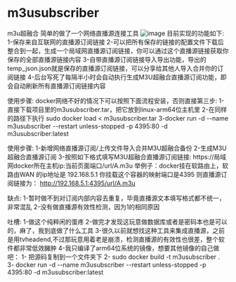 # m3usubscriber
m3u超融合
简单的做了一个网络直播源连接工具
![image](https://raw.githubusercontent.com/liudaoguiguzi/m3u_subscriber/main/%E5%9B%BE%E7%89%871.png)
目前实现的功能如下:
1-保存来自互联网的直播源订阅链接
2-可以把所有保存的链接的配置文件下载后整合到一起，生成一个局域网直播源订阅链接，你可以通过这个直播源链接获取你保存的全部直播源链接内容
3-自带直播源订阅链接导入导出功能，导出的temp_json.json就是保存的直播源订阅链接，可以分享给其他人导入合并你的订阅链接
4-后台写死了每隔半小时会自动执行生成M3U超融合直播源订阅功能，即会自动刷新所有直播源订阅链接内容

使用步骤:
docker网络不好的情况下可以按照下面流程安装，否则直接第三步:
1-直接下载项目里的m3usubscriber.tar，把它放到linux-arm64位主机里
2-在同样的路径下执行  sudo docker load < m3usubscriber.tar
3-docker run -d --name m3usubscriber --restart unless-stopped -p 4395:80 -d m3usubscriber:latest

使用步骤:
1-新增网络直播源订阅/上传文件导入合并M3U超融合备份
2-生成M3U超融合直播源订阅
3-按照如下格式填写M3U超融合直播源订阅链接:
https://局域网docker所在主机ip:当前页面端口/url/A.m3u
举例子：docker挂在软路由上，软路由WAN 的ip地址是 192.168.5.1
你挂载这个容器的映射端口是4395
则直播源订阅链接为：
http://192.168.5.1:4395/url/A.m3u

缺点:
1-暂时做不到对订阅内部内容去重复，毕竟直播源文本填写格式都不统一，非常混乱
2-没有做直播源有效性检测，因为1的相同原因

吐槽:
1-做这个纯粹闲的蛋疼
2-做完才发现这玩意做数据库或者是密码本也是可以的，麻了，我到底做了什么工具
3-很久以前就想找这种工具来集成直播源，之前是用tvheadend,不过那玩意用着老是崩溃，检测直播源的有效性也很差，整个软件都非常低效臃肿
4-我只编译了arm64位系统的镜像，想要其他镜像的自己做吧：
    1- 把源码复制到一个文件夹下
    2- sudo docker build -t m3usubscriber .     
    3- docker run -d --name m3usubscriber --restart unless-stopped -p 4395:80 -d m3usubscriber:latest

